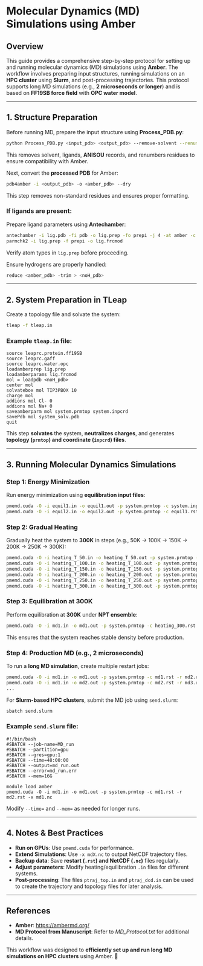 # Molecular Dynamics (MD) Simulations using Amber

## Overview
This guide provides a comprehensive step-by-step protocol for setting up and running molecular dynamics (MD) simulations using **Amber**. The workflow involves preparing input structures, running simulations on an **HPC cluster** using **Slurm**, and post-processing trajectories. This protocol supports long MD simulations (e.g., **2 microseconds or longer**) and is based on **FF19SB force field** with **OPC water model**.

---

## 1. Structure Preparation

Before running MD, prepare the input structure using **Process_PDB.py**:
```bash
python Process_PDB.py <input_pdb> <output_pdb> --remove-solvent --renumber
```
This removes solvent, ligands, **ANISOU** records, and renumbers residues to ensure compatibility with Amber.

Next, convert the **processed PDB** for Amber:
```bash
pdb4amber -i <output_pdb> -o <amber_pdb> --dry
```
This step removes non-standard residues and ensures proper formatting.

### **If ligands are present:**
Prepare ligand parameters using **Antechamber**:
```bash
antechamber -i lig.pdb -fi pdb -o lig.prep -fo prepi -j 4 -at amber -c bcc -nc 0
parmchk2 -i lig.prep -f prepi -o lig.frcmod
```
Verify atom types in `lig.prep` before proceeding.

Ensure hydrogens are properly handled:
```bash
reduce <amber_pdb> -trim > <noH_pdb>
```

---

## 2. System Preparation in **TLeap**
Create a topology file and solvate the system:
```bash
tleap -f tleap.in
```
### **Example `tleap.in` file:**
```
source leaprc.protein.ff19SB
source leaprc.gaff
source leaprc.water.opc
loadamberprep lig.prep
loadamberparams lig.frcmod
mol = loadpdb <noH_pdb>
center mol
solvatebox mol TIP3PBOX 10
charge mol
addions mol Cl- 0
addions mol Na+ 0
saveamberparm mol system.prmtop system.inpcrd
savePdb mol system_solv.pdb
quit
```
This step **solvates** the system, **neutralizes charges**, and generates **topology (`prmtop`) and coordinate (`inpcrd`) files**.

---

## 3. Running Molecular Dynamics Simulations

### **Step 1: Energy Minimization**
Run energy minimization using **equilibration input files**:
```bash
pmemd.cuda -O -i equil1.in -o equil1.out -p system.prmtop -c system.inpcrd -r equil1.rst -ref system.inpcrd
pmemd.cuda -O -i equil2.in -o equil2.out -p system.prmtop -c equil1.rst -r equil2.rst -ref equil1.rst
```

### **Step 2: Gradual Heating**
Gradually heat the system to **300K** in steps (e.g., 50K → 100K → 150K → 200K → 250K → 300K):
```bash
pmemd.cuda -O -i heating_T_50.in -o heating_T_50.out -p system.prmtop -c equil2.rst -r heating_50.rst
pmemd.cuda -O -i heating_T_100.in -o heating_T_100.out -p system.prmtop -c heating_50.rst -r heating_100.rst
pmemd.cuda -O -i heating_T_150.in -o heating_T_150.out -p system.prmtop -c heating_100.rst -r heating_150.rst
pmemd.cuda -O -i heating_T_200.in -o heating_T_200.out -p system.prmtop -c heating_150.rst -r heating_200.rst
pmemd.cuda -O -i heating_T_250.in -o heating_T_250.out -p system.prmtop -c heating_200.rst -r heating_250.rst
pmemd.cuda -O -i heating_T_300.in -o heating_T_300.out -p system.prmtop -c heating_250.rst -r heating_300.rst
```

### **Step 3: Equilibration at 300K**
Perform equilibration at **300K** under **NPT ensemble**:
```bash
pmemd.cuda -O -i md1.in -o md1.out -p system.prmtop -c heating_300.rst -r md1.rst
```
This ensures that the system reaches stable density before production.

### **Step 4: Production MD (e.g., 2 microseconds)**
To run a **long MD simulation**, create multiple restart jobs:
```bash
pmemd.cuda -O -i md1.in -o md1.out -p system.prmtop -c md1.rst -r md2.rst -x md1.nc
pmemd.cuda -O -i md1.in -o md2.out -p system.prmtop -c md2.rst -r md3.rst -x md2.nc
...
```
For **Slurm-based HPC clusters**, submit the MD job using `send.slurm`:
```bash
sbatch send.slurm
```
### **Example `send.slurm` file:**
```
#!/bin/bash
#SBATCH --job-name=MD_run
#SBATCH --partition=gpu
#SBATCH --gres=gpu:1
#SBATCH --time=48:00:00
#SBATCH --output=md_run.out
#SBATCH --error=md_run.err
#SBATCH --mem=16G

module load amber
pmemd.cuda -O -i md1.in -o md1.out -p system.prmtop -c md1.rst -r md2.rst -x md1.nc
```
Modify `--time=` and `--mem=` as needed for longer runs.

---

## 4. Notes & Best Practices
- **Run on GPUs**: Use `pmemd.cuda` for performance.
- **Extend Simulations**: Use `-x mdX.nc` to output NetCDF trajectory files.
- **Backup data**: Save **restart (`.rst`) and NetCDF (`.nc`)** files regularly.
- **Adjust parameters**: Modify heating/equilibration `.in` files for different systems.
- **Post-processing**: The files `ptraj_top.in` and `ptraj_dcd.in` can be used to create the trajectory and topology files for later analysis.

---

## References
- **Amber**: https://ambermd.org/
- **MD Protocol from Manuscript**: Refer to *MD_Protocol.txt* for additional details.

This workflow was designed to **efficiently set up and run long MD simulations on HPC clusters** using Amber. 🚀


